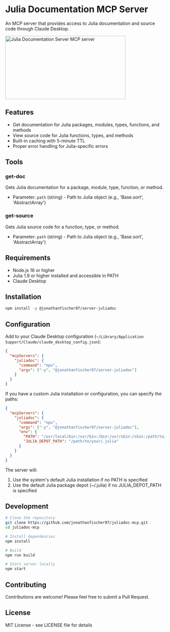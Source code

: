 # Julia Documentation MCP Server

An MCP server that provides access to Julia documentation and source code through Claude Desktop.

<a href="https://glama.ai/mcp/servers/7xy80o4wdp"><img width="380" height="200" src="https://glama.ai/mcp/servers/7xy80o4wdp/badge" alt="Julia Documentation Server MCP server" /></a>

## Features

- Get documentation for Julia packages, modules, types, functions, and methods
- View source code for Julia functions, types, and methods
- Built-in caching with 5-minute TTL
- Proper error handling for Julia-specific errors

## Tools

### get-doc
Gets Julia documentation for a package, module, type, function, or method.
- Parameter: `path` (string) - Path to Julia object (e.g., 'Base.sort', 'AbstractArray')

### get-source
Gets Julia source code for a function, type, or method.
- Parameter: `path` (string) - Path to Julia object (e.g., 'Base.sort', 'AbstractArray')

## Requirements

- Node.js 16 or higher
- Julia 1.9 or higher installed and accessible in PATH
- Claude Desktop

## Installation

```bash
npm install -g @jonathanfischer97/server-juliadoc
```

## Configuration

Add to your Claude Desktop configuration (`~/Library/Application Support/Claude/claude_desktop_config.json`):

```json
{
  "mcpServers": {
    "juliadoc": {
      "command": "npx",
      "args": ["-y", "@jonathanfischer97/server-juliadoc"]
    }
  }
}
```

If you have a custom Julia installation or configuration, you can specify the paths:

```json
{
  "mcpServers": {
    "juliadoc": {
      "command": "npx",
      "args": ["-y", "@jonathanfischer97/server-juliadoc"],
      "env": {
        "PATH": "/usr/local/bin:/usr/bin:/bin:/usr/sbin:/sbin:/path/to/your/julia/bin",
        "JULIA_DEPOT_PATH": "/path/to/your/.julia"
      }
    }
  }
}
```

The server will:
1. Use the system's default Julia installation if no PATH is specified
2. Use the default Julia package depot (~/.julia) if no JULIA_DEPOT_PATH is specified

## Development

```bash
# Clone the repository
git clone https://github.com/jonathanfischer97/juliadoc-mcp.git
cd juliadoc-mcp

# Install dependencies
npm install

# Build
npm run build

# Start server locally
npm start
```

## Contributing

Contributions are welcome! Please feel free to submit a Pull Request.

## License

MIT License - see LICENSE file for details



